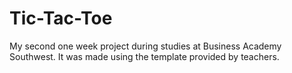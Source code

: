 # Tic-Tac-Toe

My second one week project during studies at Business Academy Southwest. It was made using the template provided by teachers.
